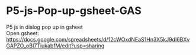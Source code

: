 # P5-js-Pop-up-gsheet-GAS

P5 js in dialog pop up in gsheet
</br>
Open gsheet:
</br>
https://docs.google.com/spreadsheets/d/12cWOxdNEaS1Hn3X5kJ9dI6BXvGAPZO_oBI7TiukabfM/edit?usp=sharing

